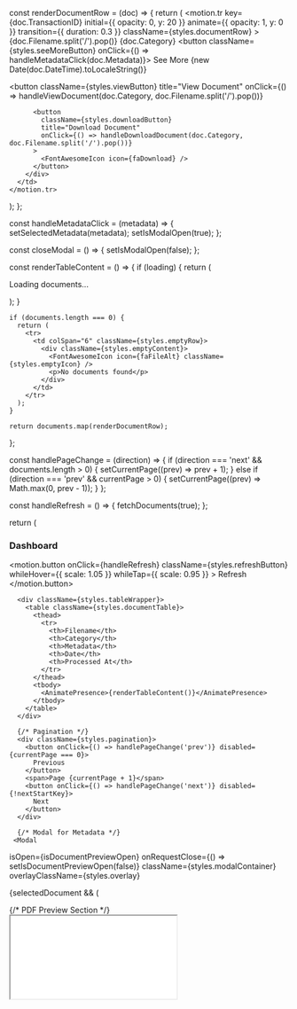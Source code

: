 const renderDocumentRow = (doc) => {
  return (
    <motion.tr
      key={doc.TransactionID}
      initial={{ opacity: 0, y: 20 }}
      animate={{ opacity: 1, y: 0 }}
      transition={{ duration: 0.3 }}
      className={styles.documentRow}
    >
      <td>{doc.Filename.split('/').pop()}</td>
      <td>{doc.Category}</td>
      <td>
        <button className={styles.seeMoreButton} onClick={() => handleMetadataClick(doc.Metadata)}>
          See More
        </button>
      </td>
      <td>{new Date(doc.DateTime).toLocaleString()}</td>
      <td>
        <div className={styles.actionButtons}>
          <button 
  className={styles.viewButton} 
  title="View Document"
  onClick={() => handleViewDocument(doc.Category, doc.Filename.split('/').pop())}
>
  <FontAwesomeIcon icon={faEye} />
</button>

          <button 
            className={styles.downloadButton} 
            title="Download Document"
            onClick={() => handleDownloadDocument(doc.Category, doc.Filename.split('/').pop())}
          >
            <FontAwesomeIcon icon={faDownload} />
          </button>
        </div>
      </td>
    </motion.tr>
  );
};

  const handleMetadataClick = (metadata) => {
    setSelectedMetadata(metadata);
    setIsModalOpen(true);
  };

  const closeModal = () => {
    setIsModalOpen(false);
  };

  const renderTableContent = () => {
    if (loading) {
      return (
        <tr>
          <td colSpan="6" className={styles.loadingRow}>
            <div className={styles.loadingContent}>
              <FontAwesomeIcon icon={faSync} spin className={styles.loadingIcon} />
              <p>Loading documents...</p>
            </div>
          </td>
        </tr>
      );
    }

    if (documents.length === 0) {
      return (
        <tr>
          <td colSpan="6" className={styles.emptyRow}>
            <div className={styles.emptyContent}>
              <FontAwesomeIcon icon={faFileAlt} className={styles.emptyIcon} />
              <p>No documents found</p>
            </div>
          </td>
        </tr>
      );
    }

    return documents.map(renderDocumentRow);
  };

  const handlePageChange = (direction) => {
    if (direction === 'next' && documents.length > 0) {
      setCurrentPage((prev) => prev + 1);
    } else if (direction === 'prev' && currentPage > 0) {
      setCurrentPage((prev) => Math.max(0, prev - 1));
    }
  };

  const handleRefresh = () => {
    fetchDocuments(true);
  };

  return (
    <div className={styles.documentTableContainer}>
      <div className={styles.tableHeader}>
        <h3>Dashboard</h3>
        <div className={styles.headerActions}>
          <motion.button
            onClick={handleRefresh}
            className={styles.refreshButton}
            whileHover={{ scale: 1.05 }}
            whileTap={{ scale: 0.95 }}
          >
            <FontAwesomeIcon icon={faRotate} />
            Refresh
          </motion.button>
        </div>
      </div>

      <div className={styles.tableWrapper}>
        <table className={styles.documentTable}>
          <thead>
            <tr>
              <th>Filename</th>
              <th>Category</th>
              <th>Metadata</th>
              <th>Date</th>
              <th>Processed At</th>
            </tr>
          </thead>
          <tbody>
            <AnimatePresence>{renderTableContent()}</AnimatePresence>
          </tbody>
        </table>
      </div>

      {/* Pagination */}
      <div className={styles.pagination}>
        <button onClick={() => handlePageChange('prev')} disabled={currentPage === 0}>
          Previous
        </button>
        <span>Page {currentPage + 1}</span>
        <button onClick={() => handlePageChange('next')} disabled={!nextStartKey}>
          Next
        </button>
      </div>

      {/* Modal for Metadata */}
     <Modal
  isOpen={isDocumentPreviewOpen}
  onRequestClose={() => setIsDocumentPreviewOpen(false)}
  className={styles.modalContainer}
  overlayClassName={styles.overlay}
>
  {selectedDocument && (
    <div className={styles.modalContent}>
      {/* PDF Preview Section */}
      <div className={styles.previewSection}>
        <div className={styles.previewWrapper}>
          <iframe 
            src={selectedDocument.url} 
            className={styles.previewIframe}
            title={selectedDocument.filename}
          />
        </div>
      </div>

      {/* Metadata Section */}
      <div className={styles.metadataSection}>
        <div className={styles.metadataHeader}>
          <h2 className={styles.documentTitle}>
            {selectedDocument.filename}
          </h2>
        </div>
        
        <div className={styles.metadataContent}>
          <h3>Document Metadata</h3>
          <pre className={styles.metadataJson}>
            {selectedDocument.metadata
              ? JSON.stringify(selectedDocument.metadata, null, 2)
              : "No metadata available"}
          </pre>
        </div>
        
        <div className={styles.modalActions}>
          <button 
            onClick={() => setIsDocumentPreviewOpen(false)} 
            className={styles.closeModalButton}
          >
            <FontAwesomeIcon icon={faXmark}/>
          </button>
        </div>
      </div>
    </div>
  )}
</Modal>




    </div>
  );
};



.documentTableContainer {
  background-color: #ffffff;
  border-radius: 12px;
  box-shadow: 0 4px 6px rgba(0, 0, 0, 0.1);
  padding: 20px;
  max-width: 1200px;
  margin: 0 auto;
}

.tableHeader {
  display: flex;
  justify-content: space-between;
  align-items: center;
  margin-bottom: 20px;
}

.tableHeader h3 {
  font-size: 24px;
  font-weight: 600;
  color: #333;
}

.headerActions {
  display: flex;
  align-items: center;
}

.refreshButton {
  background-color: #6a11cb;
  color: white;
  border: none;
  padding: 8px 16px;
  border-radius: 4px;
  cursor: pointer;
  transition: background-color 0.3s ease;
  font-size: 14px;
  display: flex;
  align-items: center;
  gap: 8px;
}

.refreshButton:hover {
  background-color: #0056b3;
}

.refreshButton:disabled {
  background-color: #cccccc;
  cursor: not-allowed;
}

.documentTable {
  width: 100%;
  border-collapse: collapse;
  margin-top: 20px;
}

.documentTable th,
.documentTable td {
  border: 1px solid #ddd;
  padding: 12px 16px;
  text-align: left;
  font-size: 14px;
  color: #333;
}

.documentTable th {
  background-color: #f4f4f4;
  font-weight: 600;
}

.documentTable tr:nth-child(even) {
  background-color: #f9f9f9;
}

.documentTable tr:hover {
  background-color: #e2e2e2;
}

.documentRow td {
  font-size: 14px;
}

.actionButtons {
  display: flex;
  gap: 12px;
}

.viewButton, .downloadButton {
  background-color: #6a11cb;
  color: white;
  border: none;
  padding: 8px 16px;
  border-radius: 4px;
  cursor: pointer;
  transition: background-color 0.3s ease;
}

.viewButton:hover, .downloadButton:hover {
  background-color: #0056b3;
}

.seeMoreButton {
  background-color: #6a11cb;
  color: white;
  border: none;
  padding: 6px 12px;
  border-radius: 4px;
  cursor: pointer;
  font-size: 14px;
}

.seeMoreButton:hover {
  background-color: #0056b3;
}

.emptyRow {
  text-align: center;
}

.emptyContent {
  display: flex;
  justify-content: center;
  align-items: center;
  flex-direction: column;
  padding: 20px;
}

.emptyIcon {
  font-size: 48px;
  color: #ccc;
}

.loadingRow {
  text-align: center;
}

.loadingContent {
  display: flex;
  justify-content: center;
  align-items: center;
  flex-direction: column;
  padding: 20px;
}

.loadingIcon {
  font-size: 36px;
  margin-right: 8px;
}

.pagination {
  display: flex;
  justify-content: center;
  gap: 20px;
  margin-top: 20px;
}

.pagination button {
  background-color: #007bff;
  color: white;
  border: none;
  padding: 8px 16px;
  border-radius: 4px;
  cursor: pointer;
  transition: background-color 0.3s ease;
}

.pagination button:disabled {
  background-color: #cccccc;
  cursor: not-allowed;
}

.pagination button:hover {
  background-color: #0056b3;
}

.modalContainer {
  outline: none;
}

.overlay {
  position: fixed;
  top: 0;
  left: 0;
  right: 0;
  bottom: 0;
  background-color: rgba(0, 0, 0, 0.7);
  display: flex;
  justify-content: center;
  align-items: center;
  z-index: 1000;
}

#toolbar {
    align-items: center;
    background-color: var(--viewer-pdf-toolbar-background-color);
    color: rgb(255, 255, 255);
    display: flex
;
    /* height: var(--viewer-pdf-toolbar-height); */
    padding: 0px 16px;
    display: none;
}

.modalContent {
  display: flex;
  width: 100%;
  width: 1000px;
  height: 80vh;
  height: 560px;
  background-color: #ffffff;
  border-radius: 16px;
  overflow: hidden;
  box-shadow: 0 10px 30px rgba(0, 0, 0, 0.2);
}

.previewSection {
  flex: 3;
  background-color: #f4f4f4;
  display: flex;
  align-items: center;
  justify-content: center;
  padding: 20px;
}

.previewWrapper {
  width: 100%;
  height: 100%;
  display: flex;
  align-items: center;
  justify-content: center;
}

.previewIframe {
  width: 95%;
  height: 95%;
  border: none;
  border-radius: 10px;
  box-shadow: 0 4px 10px rgba(0, 0, 0, 0.1);
}

.metadataSection {
  flex: 2;
  display: flex;
  flex-direction: column;
  padding: 30px;
  background-color: #ffffff;
  overflow: hidden;
}

.metadataHeader {
  text-align: center;
  margin-bottom: 20px;
  border-bottom: 2px solid #f0f0f0;
  padding-bottom: 15px;
}

.documentTitle {
  font-size: 22px;
  font-weight: 600;
  color: #333;
  margin: 0;
}

.metadataContent {
  flex-grow: 1;
  overflow-y: auto;
  background-color: #f9f9f9;
  border-radius: 10px;
  padding: 20px;
  margin-bottom: 20px;
}

.metadataContent h3 {
  font-size: 18px;
  color: #6a11cb;
  margin-bottom: 15px;
}

.metadataJson {
  background-color: #f0f0f0;
  color: #333;
  font-size: 14px;
  font-family: 'Courier New', monospace;
  padding: 15px;
  border-radius: 8px;
  white-space: pre-wrap;
  overflow-wrap: break-word;
  max-height: 300px;
  overflow-y: auto;
}

.modalActions {
  display: flex;
  justify-content: center;
}

.closeModalButton {
        background-color: #e53935;
    position: absolute;
    top: 12px;
    right: 131px;
    cursor: pointer;
    color: #ffffff;
    border: none;
    padding: 9px 19px;
    border-radius: 0px 16px 0px 0px;
    font-size: 16px;
    transition: all 0.3s ease;
}

.closeModalButton:hover {
  transform: translateY(-2px);
  box-shadow: 0 4px 10px rgba(0, 0, 0, 0.2);
}

/* Responsive Adjustments */
@media (max-width: 768px) {
  .modalContent {
    flex-direction: column;
    width: 95%;
    height: 90vh;
  }

  .previewSection,
  .metadataSection {
    flex: none;
    width: 100%;
  }
}

